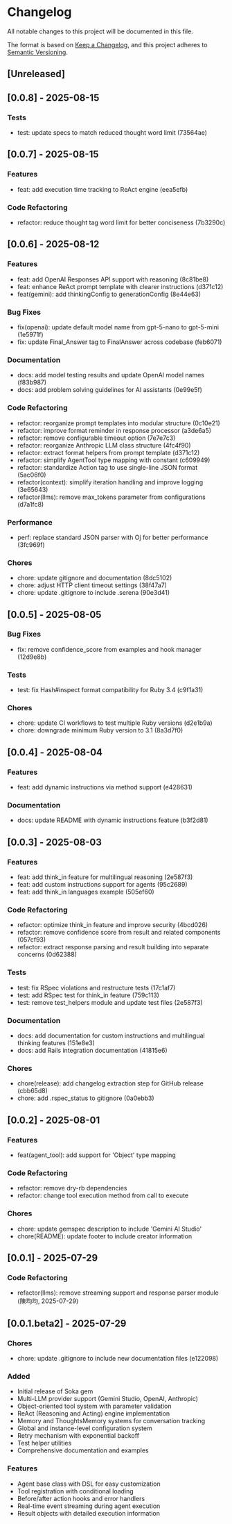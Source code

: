 # Changelog

All notable changes to this project will be documented in this file.

The format is based on [Keep a Changelog](https://keepachangelog.com/en/1.0.0/),
and this project adheres to [Semantic Versioning](https://semver.org/spec/v2.0.0.html).

## [Unreleased]

## [0.0.8] - 2025-08-15

### Tests
- test: update specs to match reduced thought word limit (73564ae)

## [0.0.7] - 2025-08-15

### Features
- feat: add execution time tracking to ReAct engine (eea5efb)

### Code Refactoring
- refactor: reduce thought tag word limit for better conciseness (7b3290c)

## [0.0.6] - 2025-08-12

### Features
- feat: add OpenAI Responses API support with reasoning (8c81be8)
- feat: enhance ReAct prompt template with clearer instructions (d371c12)
- feat(gemini): add thinkingConfig to generationConfig (8e44e63)

### Bug Fixes
- fix(openai): update default model name from gpt-5-nano to gpt-5-mini (1e5971f)
- fix: update Final_Answer tag to FinalAnswer across codebase (feb6071)

### Documentation
- docs: add model testing results and update OpenAI model names (f83b987)
- docs: add problem solving guidelines for AI assistants (0e99e5f)

### Code Refactoring
- refactor: reorganize prompt templates into modular structure (0c10e21)
- refactor: improve format reminder in response processor (a3de6a5)
- refactor: remove configurable timeout option (7e7e7c3)
- refactor: reorganize Anthropic LLM class structure (4fc4f90)
- refactor: extract format helpers from prompt template (d371c12)
- refactor: simplify AgentTool type mapping with constant (c609949)
- refactor: standardize Action tag to use single-line JSON format (5ac06f0)
- refactor(context): simplify iteration handling and improve logging (3e65643)
- refactor(llms): remove max_tokens parameter from configurations (d7a1fc8)

### Performance
- perf: replace standard JSON parser with Oj for better performance (3fc969f)

### Chores
- chore: update gitignore and documentation (8dc5102)
- chore: adjust HTTP client timeout settings (38f47a7)
- chore: update .gitignore to include .serena (90e3d41)

## [0.0.5] - 2025-08-05

### Bug Fixes
- fix: remove confidence_score from examples and hook manager (12d9e8b)

### Tests
- test: fix Hash#inspect format compatibility for Ruby 3.4 (c9f1a31)

### Chores
- chore: update CI workflows to test multiple Ruby versions (d2e1b9a)
- chore: downgrade minimum Ruby version to 3.1 (8a3d7f0)

## [0.0.4] - 2025-08-04

### Features
- feat: add dynamic instructions via method support (e428631)

### Documentation
- docs: update README with dynamic instructions feature (b3f2d81)

## [0.0.3] - 2025-08-03

### Features
- feat: add think_in feature for multilingual reasoning (2e587f3)
- feat: add custom instructions support for agents (95c2689)
- feat: add think_in languages example (505ef60)

### Code Refactoring
- refactor: optimize think_in feature and improve security (4bcd026)
- refactor: remove confidence score from result and related components (057cf93)
- refactor: extract response parsing and result building into separate concerns (0d62388)

### Tests
- test: fix RSpec violations and restructure tests (17c1af7)
- test: add RSpec test for think_in feature (759c113)
- test: remove test_helpers module and update test files (2e587f3)

### Documentation
- docs: add documentation for custom instructions and multilingual thinking features (151e8e3)
- docs: add Rails integration documentation (41815e6)

### Chores
- chore(release): add changelog extraction step for GitHub release (cbb65d8)
- chore: add .rspec_status to gitignore (0a0ebb3)

## [0.0.2] - 2025-08-01

### Features
- feat(agent_tool): add support for 'Object' type mapping

### Code Refactoring
- refactor: remove dry-rb dependencies
- refactor: change tool execution method from call to execute

### Chores
- chore: update gemspec description to include 'Gemini AI Studio'
- chore(README): update footer to include creator information

## [0.0.1] - 2025-07-29

### Code Refactoring
- refactor(llms): remove streaming support and response parser module (陳均均, 2025-07-29)

## [0.0.1.beta2] - 2025-07-29

### Chores
- chore: update .gitignore to include new documentation files (e122098)

### Added
- Initial release of Soka gem
- Multi-LLM provider support (Gemini Studio, OpenAI, Anthropic)
- Object-oriented tool system with parameter validation
- ReAct (Reasoning and Acting) engine implementation
- Memory and ThoughtsMemory systems for conversation tracking
- Global and instance-level configuration system
- Retry mechanism with exponential backoff
- Test helper utilities
- Comprehensive documentation and examples

### Features
- Agent base class with DSL for easy customization
- Tool registration with conditional loading
- Before/after action hooks and error handlers
- Real-time event streaming during agent execution
- Result objects with detailed execution information